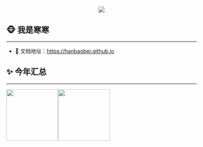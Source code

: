 <!-- 添加SVG动态文字 -->
<h1 align="center">
  <a href="Https://hanbaobei.github.io/">
    <img src="https://readme-typing-svg.herokuapp.com/?lines=Hello%2C%20World!;寒寒祝您今天愉快!&center=true&size=27">
  </a>
</h1>

## 🐵 我是寒寒

<hr/>

- 📕 文档地址：https://hanbaobei.github.io

## ✨ 今年汇总

<hr/>

<!-- 编码数据统计图  -->
<img align="" height="137px" src="https://github-readme-stats.vercel.app/api?username=Hanbaobei&hide_title=true&hide_border=true&show_icons=true&include_all_commits=true&line_height=21&bg_color=0,EC6C6C,FFD479,FFFC79,73FA79&theme=graywhite&locale=cn" /><img align="" height="137px" src="https://github-readme-stats.vercel.app/api/top-langs/?username=Hanbaobei&hide_title=true&hide_border=true&layout=compact&bg_color=0,73FA79,73FDFF,D783FF&theme=graywhite&locale=cn" />

